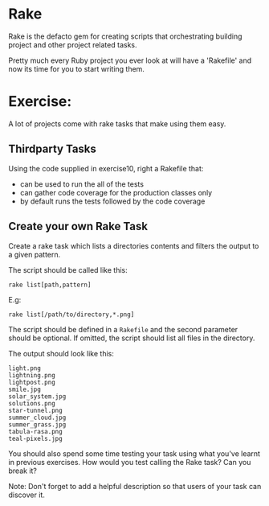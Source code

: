 # Rake
Rake is the defacto gem for creating scripts that orchestrating building project and other project related tasks.

Pretty much every Ruby project you ever look at will have a 'Rakefile' and now its time for you to start writing them.

# Exercise:
A lot of projects come with rake tasks that make using them easy.

## Thirdparty Tasks
Using the code supplied in exercise10, right a Rakefile that:

- can be used to run the all of the tests
- can gather code coverage for the production classes only
- by default runs the tests followed by the code coverage

## Create your own Rake Task

Create a rake task which lists a directories contents and filters the output to a given pattern.

The script should be called like this:

```
rake list[path,pattern]
```

E.g:

```
rake list[/path/to/directory,*.png]
```

The script should be defined in a `Rakefile` and the second parameter should be optional. If omitted, the script should list all files in the directory.

The output should look like this:

```
light.png
lightning.png
lightpost.png
smile.jpg
solar_system.jpg
solutions.png
star-tunnel.png
summer_cloud.jpg
summer_grass.jpg
tabula-rasa.png
teal-pixels.jpg
```

You should also spend some time testing your task using what you've learnt in previous exercises. How would you test calling the Rake task? Can you break it?

Note: Don't forget to add a helpful description so that users of your task can discover it.


